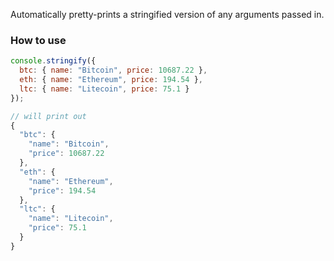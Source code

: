 Automatically pretty-prints a stringified version of any arguments passed in.

### How to use

```js
console.stringify({
  btc: { name: "Bitcoin", price: 10687.22 },
  eth: { name: "Ethereum", price: 194.54 },
  ltc: { name: "Litecoin", price: 75.1 }
});

// will print out
{
  "btc": {
    "name": "Bitcoin",
    "price": 10687.22
  },
  "eth": {
    "name": "Ethereum",
    "price": 194.54
  },
  "ltc": {
    "name": "Litecoin",
    "price": 75.1
  }
}
```
